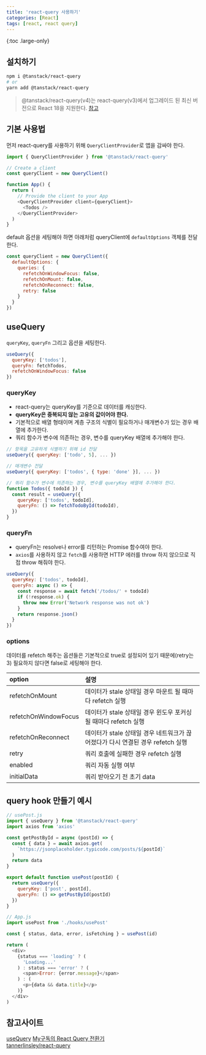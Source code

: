 ```yaml
---
title: 'react-query 사용하기'
categories: [React]
tags: [react, react query]
---
```


{:toc .large-only}

## 설치하기

```bash
npm i @tanstack/react-query
# or
yarn add @tanstack/react-query
```

> @tanstack/react-query(v4)는 react-query(v3)에서 업그레이드 된 최신 버전으로 React 18을 지원한다. [참고](https://tanstack.com/query/v4/docs/react/guides/migrating-to-react-query-4#new-features-)

## 기본 사용법

먼저 react-query를 사용하기 위해 `QueryClientProvider`로 앱을 감싸야 한다.

```js
import { QueryClientProvider } from '@tanstack/react-query'

// Create a client
const queryClient = new QueryClient()

function App() {
  return (
    // Provide the client to your App
    <QueryClientProvider client={queryClient}>
      <Todos />
    </QueryClientProvider>
  )
}
```

default 옵션을 세팅해야 하면 아래처럼 queryClient에 `defaultOptions` 객체를 전달한다.

```js
const queryClient = new QueryClient({
  defaultOptions: {
    queries: {
      refetchOnWindowFocus: false,
      refetchOnMount: false,
      refetchOnReconnect: false,
      retry: false
    }
  }
})
```

## useQuery

`queryKey`, `queryFn` 그리고 옵션을 세팅한다.

```js
useQuery({
  queryKey: ['todos'],
  queryFn: fetchTodos,
  refetchOnWindowFocus: false
})
```

### queryKey

- react-query는 queryKey를 기준으로 데이터를 캐싱한다.
- **queryKey은 중복되지 않는 고유의 값이어야 한다.**
- 기본적으로 배열 형태이며 계층 구조의 식별이 필요하거나 매개변수가 있는 경우 배열에 추가한다.
- 쿼리 함수가 변수에 의존하는 경우, 변수를 queryKey 배열에 추가해야 한다.

```js
// 항목을 고유하게 식별하기 위해 id 전달
useQuery({ queryKey: ['todo', 5], ... })

// 매개변수 전달
useQuery({ queryKey: ['todos', { type: 'done' }], ... })

// 쿼리 함수가 변수에 의존하는 경우, 변수를 queryKey 배열에 추가해야 한다.
function Todos({ todoId }) {
  const result = useQuery({
    queryKey: ['todos', todoId],
    queryFn: () => fetchTodoById(todoId),
  })
}
```

### queryFn

- queryFn는 resolve나 error를 리턴하는 Promise 함수여야 한다.
- `axios`를 사용하지 않고 `fetch`를 사용하면 HTTP 에러를 throw 하지 않으므로 직접 throw 해줘야 한다.

```js
useQuery({
  queryKey: ['todos', todoId],
  queryFn: async () => {
    const response = await fetch('/todos/' + todoId)
    if (!response.ok) {
      throw new Error('Network response was not ok')
    }
    return response.json()
  }
})
```

### options

데이터를 refetch 해주는 옵션들은 기본적으로 true로 설정되어 있기 때문에(retry는 3) 필요하지 않다면 false로 세팅해야 한다.

| option               | 설명                                                                           |
| :------------------- | :----------------------------------------------------------------------------- |
| refetchOnMount       | 데이터가 stale 상태일 경우 마운트 될 때마다 refetch 실행                       |
| refetchOnWindowFocus | 데이터가 stale 상태일 경우 윈도우 포커싱 될 때마다 refetch 실행                |
| refetchOnReconnect   | 데이터가 stale 상태일 경우 네트워크가 끊어졌다가 다시 연결된 경우 refetch 실행 |
| retry                | 쿼리 호출에 실패한 경우 refetch 실행                                           |
| enabled              | 쿼리 자동 실행 여부                                                            |
| initialData          | 쿼리 받아오기 전 초기 data                                                     |

## query hook 만들기 예시

```js
// usePost.js
import { useQuery } from '@tanstack/react-query'
import axios from 'axios'

const getPostById = async (postId) => {
  const { data } = await axios.get(
    `https://jsonplaceholder.typicode.com/posts/${postId}`
  )
  return data
}

export default function usePost(postId) {
  return useQuery({
    queryKey: ['post', postId],
    queryFn: () => getPostById(postId)
  })
}
```

```js
// App.js
import usePost from './hooks/usePost'

const { status, data, error, isFetching } = usePost(id)

return (
  <div>
    {status === 'loading' ? (
      'Loading...'
    ) : status === 'error' ? (
      <span>Error: {error.message}</span>
    ) : (
      <p>{data && data.title}</p>
    )}
  </div>
)
```

## 참고사이트

[useQuery](https://tanstack.com/query/v4/docs/react/reference/useQuery?from=reactQueryV3&original=https%3A%2F%2Freact-query-v3.tanstack.com%2Freference%2FuseQuery)
[My구독의 React Query 전환기](https://tech.kakao.com/2022/06/13/react-query/)<br/>
[tannerlinsley/react-query](https://codesandbox.io/s/45dqt?file=/src/index.js)<br/>
